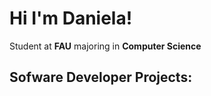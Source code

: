 # Hi I'm Daniela! 
Student at **FAU** majoring in **Computer Science**
## Sofware Developer Projects:
